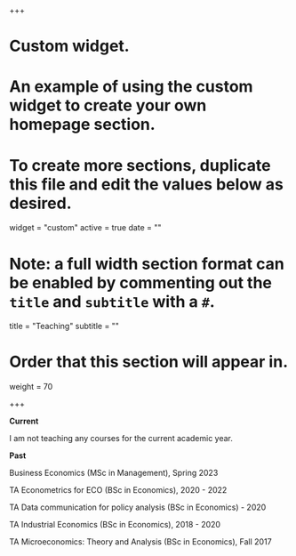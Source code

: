 +++
# Custom widget.
# An example of using the custom widget to create your own homepage section.
# To create more sections, duplicate this file and edit the values below as desired.
widget = "custom"
active = true
date = ""

# Note: a full width section format can be enabled by commenting out the `title` and `subtitle` with a `#`.
title = "Teaching"
subtitle = ""

# Order that this section will appear in.
weight = 70

+++

**Current**

I am not teaching any courses for the current academic year. 


**Past**

Business Economics (MSc in Management), Spring 2023

TA Econometrics for ECO (BSc in Economics), 2020 - 2022

TA Data communication for policy analysis (BSc in Economics) - 2020

TA Industrial Economics (BSc in Economics), 2018 - 2020

TA Microeconomics: Theory and Analysis (BSc in Economics), Fall 2017


